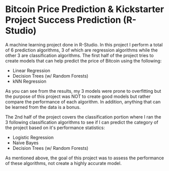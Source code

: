 # Bitcoin Price Prediction & Kickstarter Project Success Prediction (R-Studio)

A machine learning project done in R-Studio. In this project I perform a total of 6 prediction algorithms, 3 of which are regression algorithms while the other 3 are classification algorithms. The first half of the project tries to create models that can help predict the price of Bitcoin using the following:

- Linear Regression
- Decision Trees (w/ Random Forests)
- kNN Regression

As you can see from the results, my 3 models were prone to overfitting but the purpose of this project was NOT to create good models but rather compare the performance of each algorithm. In addition, anything that can be learned from the data is a bonus.

The 2nd half of the project covers the classification portion where I ran the 3 following classification algorithms to see if I can predict the category of the project based on it's performance statistics:

- Logistic Regression
- Naive Bayes
- Decision Trees (w/ Random Forests)

As mentioned above, the goal of this project was to assess the performance of these algorithms, not create a highly accurate model.
